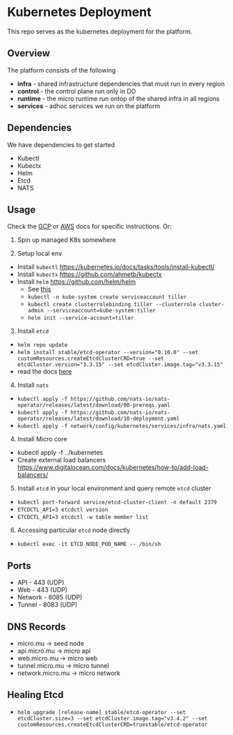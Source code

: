 # Kubernetes Deployment

This repo serves as the kubernetes deployment for the platform.

## Overview

The platform consists of the following

- **infra** - shared infrastructure dependencies that must run in every region
- **control** - the control plane run only in DO
- **runtime** - the micro runtime run ontop of the shared infra in all regions
- **services** - adhoc services we run on the platform

## Dependencies

We have dependencies to get started

- Kubectl
- Kubectx
- Helm
- Etcd
- NATS

## Usage

Check the [GCP](gcloud.md) or [AWS](aws.md) docs for specific instructions. Or:

1. Spin up managed K8s somewhere

2. Setup local env
  - Install `kubectl` https://kubernetes.io/docs/tasks/tools/install-kubectl/
  - Install `kubectx` https://github.com/ahmetb/kubectx
  - Install `helm` https://github.com/helm/helm
    * See [this](https://helm.sh/docs/using_helm/#tiller-namespaces-and-rbac)
    * `kubectl -n kube-system create serviceaccount tiller`
    * `kubectl create clusterrolebinding tiller --clusterrole cluster-admin --serviceaccount=kube-system:tiller`
    * `helm init --service-account=tiller`

3. Install `etcd`
  - `helm repo update`
  - `helm install stable/etcd-operator --version="0.10.0" --set customResources.createEtcdClusterCRD=true --set etcdCluster.version="3.3.15" --set etcdCluster.image.tag="v3.3.15"`
  - read the docs [here](https://etcd.io/docs/v3.3.12/)

4. Install `nats`
 - `kubectl apply -f https://github.com/nats-io/nats-operator/releases/latest/download/00-prereqs.yaml`
 - `kubectl apply -f https://github.com/nats-io/nats-operator/releases/latest/download/10-deployment.yaml`
 - `kubectl apply -f network/config/kubernetes/services/infra/nats.yaml`

4. Install Micro core
  - kubectl apply -f ../kubernetes
  - Create external load balancers https://www.digitalocean.com/docs/kubernetes/how-to/add-load-balancers/

5. Install `etcd` in your local environment and query remote `etcd` cluster
  - `kubectl port-forward service/etcd-cluster-client -n default 2379`
  - `ETCDCTL_API=3 etcdctl version`
  - `ETCDCTL_API=3 etcdctl -w table member list`

6. Accessing particular `etcd` node directly
  - `kubectl exec -it ETCD_NODE_POD_NAME -- /bin/sh`

## Ports

- API - 443 (UDP)
- Web - 443 (UDP)
- Network - 8085 (UDP)
- Tunnel - 8083 (UDP)

## DNS Records

- micro.mu -> seed node
- api.micro.mu -> micro api
- web.micro.mu -> micro web
- tunnel.micro.mu -> micro tunnel
- network.micro.mu -> micro network

## Healing Etcd

- `helm upgrade [release-name] stable/etcd-operator --set etcdCluster.size=3 --set etcdCluster.image.tag="v3.4.2" --set customResources.createEtcdClusterCRD=truestable/etcd-operator`
